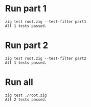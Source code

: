 # Run part 1

    zig test root.zig --test-filter part1
    All 1 tests passed.

# Run part 2

    zig test root.zig --test-filter part2
    All 1 tests passed.

# Run all

    zig test ./root.zig
    All 2 tests passed.
